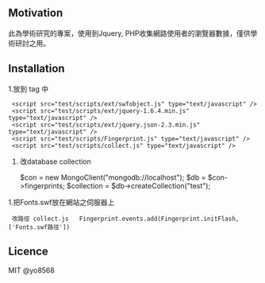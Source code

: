 ## Motivation

此為學術研究的專案，使用到Jquery, PHP收集網路使用者的瀏覽器數據，僅供學術研討之用。

## Installation
     
1.放到 <body> tag 中

     <script src="test/scripts/ext/swfobject.js" type="text/javascript" />
     <script src="test/scripts/ext/jquery-1.6.4.min.js" type="text/javascript" />
     <script src="test/scripts/ext/jquery.json-2.3.min.js" type="text/javascript" />
     <script src="test/scripts/Fingerprint.js" type="text/javascript" />
     <script src="test/scripts/collect.js" type="text/javascript" />

1. 改database collection

     $con = new MongoClient("mongodb://localhost");
     $db = $con->fingerprints;
     $collection = $db->createCollection("test"); 
     
1.把Fonts.swf放在網站之伺服器上

     改路徑 collect.js   Fingerprint.events.add(Fingerprint.initFlash,['Fonts.swf路徑'])

## Licence

MIT @yo8568
    
